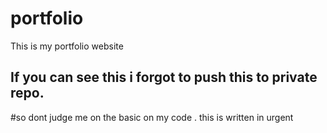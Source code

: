 # portfolio
This is my portfolio website
## If you can see this i forgot to push this to private repo. 
#so dont judge me on the basic on my code . this is written in urgent
